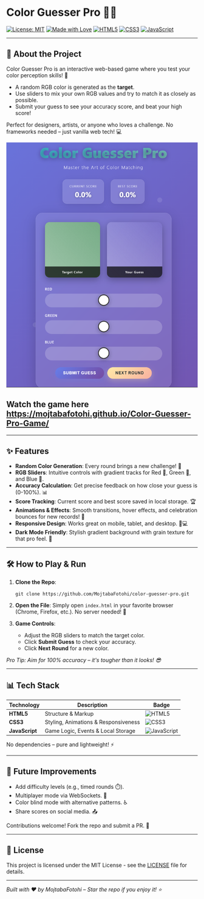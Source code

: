 # Color Guesser Pro 🌈🎨




[![License: MIT](https://img.shields.io/badge/License-MIT-yellow.svg?style=for-the-badge)](https://opensource.org/licenses/MIT)
[![Made with Love](https://img.shields.io/badge/Made%20with-%E2%9D%A4-red?style=for-the-badge)](https://github.com/MojtabaFotohi)
[![HTML5](https://img.shields.io/badge/html5-%23E34F26.svg?style=for-the-badge&logo=html5&logoColor=white)](https://developer.mozilla.org/en-US/docs/Web/HTML)
[![CSS3](https://img.shields.io/badge/css3-%231572B6.svg?style=for-the-badge&logo=css3&logoColor=white)](https://developer.mozilla.org/en-US/docs/Web/CSS)
[![JavaScript](https://img.shields.io/badge/javascript-%23323330.svg?style=for-the-badge&logo=javascript&logoColor=%23F7DF1E)](https://developer.mozilla.org/en-US/docs/Web/JavaScript)

---

## 🚀 About the Project
Color Guesser Pro is an interactive web-based game where you test your color perception skills! 🎯  
- A random RGB color is generated as the **target**.  
- Use sliders to mix your own RGB values and try to match it as closely as possible.  
- Submit your guess to see your accuracy score, and beat your high score!  

Perfect for designers, artists, or anyone who loves a challenge. No frameworks needed – just vanilla web tech! 💻  


![Color-Guesser-Pro-Game](./photo/image.png)

## Watch the game here https://mojtabafotohi.github.io/Color-Guesser-Pro-Game/

---

## ✨ Features
- **Random Color Generation**: Every round brings a new challenge! 🔄  
- **RGB Sliders**: Intuitive controls with gradient tracks for Red 🌹, Green 🌿, and Blue 🌊.  
- **Accuracy Calculation**: Get precise feedback on how close your guess is (0-100%). 📊  
- **Score Tracking**: Current score and best score saved in local storage. 🏆  
- **Animations & Effects**: Smooth transitions, hover effects, and celebration bounces for new records! 🎉  
- **Responsive Design**: Works great on mobile, tablet, and desktop. 📱💻  
- **Dark Mode Friendly**: Stylish gradient background with grain texture for that pro feel. 🌙  

---

## 🛠️ How to Play & Run
1. **Clone the Repo**:  
   ```
   git clone https://github.com/MojtabaFotohi/color-guesser-pro.git
   ```
   
2. **Open the File**: Simply open `index.html` in your favorite browser (Chrome, Firefox, etc.). No server needed! 🚀  

3. **Game Controls**:  
   - Adjust the RGB sliders to match the target color.  
   - Click **Submit Guess** to check your accuracy.  
   - Click **Next Round** for a new color.  

*Pro Tip: Aim for 100% accuracy – it's tougher than it looks! 😎*

---

## 📊 Tech Stack
| Technology | Description | Badge |
|------------|-------------|-------|
| **HTML5** | Structure & Markup | ![HTML5](https://img.shields.io/badge/html5-%23E34F26.svg?style=flat&logo=html5&logoColor=white) |
| **CSS3** | Styling, Animations & Responsiveness | ![CSS3](https://img.shields.io/badge/css3-%231572B6.svg?style=flat&logo=css3&logoColor=white) |
| **JavaScript** | Game Logic, Events & Local Storage | ![JavaScript](https://img.shields.io/badge/javascript-%23323330.svg?style=flat&logo=javascript&logoColor=%23F7DF1E) |

No dependencies – pure and lightweight! ⚡  

---

## 🎯 Future Improvements
- Add difficulty levels (e.g., timed rounds ⏱️).  
- Multiplayer mode via WebSockets. 👥  
- Color blind mode with alternative patterns. ♿  
- Share scores on social media. 📤  

Contributions welcome! Fork the repo and submit a PR. 🤝  

---

## 📝 License
This project is licensed under the MIT License - see the [LICENSE](LICENSE) file for details.  

---

*Built with ❤️ by MojtabaFotohi – Star the repo if you enjoy it! ⭐*  

